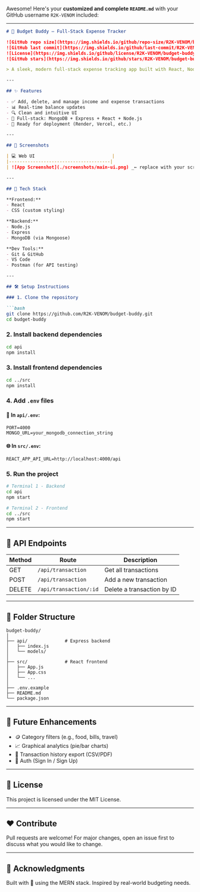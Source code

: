 Awesome! Here's your **customized and complete `README.md`** with your GitHub username `R2K-VENOM` included:

---

````markdown
# 💸 Budget Buddy — Full-Stack Expense Tracker

![GitHub repo size](https://img.shields.io/github/repo-size/R2K-VENOM/budget-buddy)
![GitHub last commit](https://img.shields.io/github/last-commit/R2K-VENOM/budget-buddy)
![License](https://img.shields.io/github/license/R2K-VENOM/budget-buddy)
![GitHub stars](https://img.shields.io/github/stars/R2K-VENOM/budget-buddy?style=social)

> A sleek, modern full-stack expense tracking app built with React, Node.js, Express, and MongoDB.

---

## ✨ Features

- ✅ Add, delete, and manage income and expense transactions
- 📊 Real-time balance updates
- 🔍 Clean and intuitive UI
- 🔗 Full-stack: MongoDB + Express + React + Node.js
- 🚀 Ready for deployment (Render, Vercel, etc.)

---

## 📸 Screenshots

| 💻 Web UI                             |
|--------------------------------------|
| ![App Screenshot](./screenshots/main-ui.png) _← replace with your screenshot_ |

---

## 🚀 Tech Stack

**Frontend:**
- React
- CSS (custom styling)

**Backend:**
- Node.js
- Express
- MongoDB (via Mongoose)

**Dev Tools:**
- Git & GitHub
- VS Code
- Postman (for API testing)

---

## 🛠️ Setup Instructions

### 1. Clone the repository

```bash
git clone https://github.com/R2K-VENOM/budget-buddy.git
cd budget-buddy
````

### 2. Install backend dependencies

```bash
cd api
npm install
```

### 3. Install frontend dependencies

```bash
cd ../src
npm install
```

### 4. Add `.env` files

#### 🔐 In `api/.env`:

```env
PORT=4000
MONGO_URL=your_mongodb_connection_string
```

#### 🌐 In `src/.env`:

```env
REACT_APP_API_URL=http://localhost:4000/api
```

### 5. Run the project

```bash
# Terminal 1 - Backend
cd api
npm start

# Terminal 2 - Frontend
cd ../src
npm start
```

---

## 🔄 API Endpoints

| Method | Route                  | Description                |
| ------ | ---------------------- | -------------------------- |
| GET    | `/api/transaction`     | Get all transactions       |
| POST   | `/api/transaction`     | Add a new transaction      |
| DELETE | `/api/transaction/:id` | Delete a transaction by ID |

---

## 📁 Folder Structure

```
budget-buddy/
│
├── api/              # Express backend
│   ├── index.js
│   └── models/
│
├── src/              # React frontend
│   ├── App.js
│   ├── App.css
│   └── ...
│
├── .env.example
├── README.md
└── package.json
```

---

## 🧪 Future Enhancements

* 🪙 Category filters (e.g., food, bills, travel)
* 📈 Graphical analytics (pie/bar charts)
* 🧾 Transaction history export (CSV/PDF)
* 🔐 Auth (Sign In / Sign Up)

---

## 📜 License

This project is licensed under the MIT License.

---

## ❤️ Contribute

Pull requests are welcome! For major changes, open an issue first to discuss what you would like to change.

---

## 🙌 Acknowledgments

Built with 💙 using the MERN stack. Inspired by real-world budgeting needs.